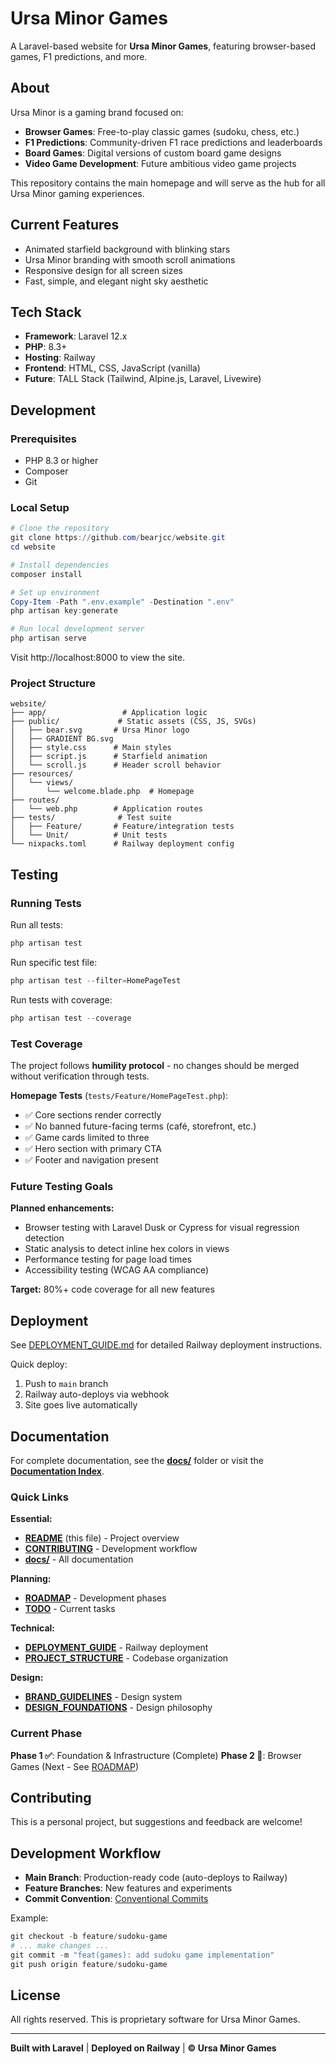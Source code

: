# Ursa Minor Games

A Laravel-based website for **Ursa Minor Games**, featuring browser-based games, F1 predictions, and more.

## About

Ursa Minor is a gaming brand focused on:
- **Browser Games**: Free-to-play classic games (sudoku, chess, etc.)
- **F1 Predictions**: Community-driven F1 race predictions and leaderboards
- **Board Games**: Digital versions of custom board game designs
- **Video Game Development**: Future ambitious video game projects

This repository contains the main homepage and will serve as the hub for all Ursa Minor gaming experiences.

## Current Features

- Animated starfield background with blinking stars
- Ursa Minor branding with smooth scroll animations
- Responsive design for all screen sizes
- Fast, simple, and elegant night sky aesthetic

## Tech Stack

- **Framework**: Laravel 12.x
- **PHP**: 8.3+
- **Hosting**: Railway
- **Frontend**: HTML, CSS, JavaScript (vanilla)
- **Future**: TALL Stack (Tailwind, Alpine.js, Laravel, Livewire)

## Development

### Prerequisites

- PHP 8.3 or higher
- Composer
- Git

### Local Setup

```powershell
# Clone the repository
git clone https://github.com/bearjcc/website.git
cd website

# Install dependencies
composer install

# Set up environment
Copy-Item -Path ".env.example" -Destination ".env"
php artisan key:generate

# Run local development server
php artisan serve
```

Visit http://localhost:8000 to view the site.

### Project Structure

```
website/
├── app/                 # Application logic
├── public/             # Static assets (CSS, JS, SVGs)
│   ├── bear.svg       # Ursa Minor logo
│   ├── GRADIENT BG.svg
│   ├── style.css      # Main styles
│   ├── script.js      # Starfield animation
│   └── scroll.js      # Header scroll behavior
├── resources/
│   └── views/
│       └── welcome.blade.php  # Homepage
├── routes/
│   └── web.php        # Application routes
├── tests/              # Test suite
│   ├── Feature/       # Feature/integration tests
│   └── Unit/          # Unit tests
└── nixpacks.toml      # Railway deployment config
```

## Testing

### Running Tests

Run all tests:
```powershell
php artisan test
```

Run specific test file:
```powershell
php artisan test --filter=HomePageTest
```

Run tests with coverage:
```powershell
php artisan test --coverage
```

### Test Coverage

The project follows **humility protocol** - no changes should be merged without verification through tests.

**Homepage Tests** (`tests/Feature/HomePageTest.php`):
- ✅ Core sections render correctly
- ✅ No banned future-facing terms (café, storefront, etc.)
- ✅ Game cards limited to three
- ✅ Hero section with primary CTA
- ✅ Footer and navigation present

### Future Testing Goals

**Planned enhancements:**
- Browser testing with Laravel Dusk or Cypress for visual regression detection
- Static analysis to detect inline hex colors in views
- Performance testing for page load times
- Accessibility testing (WCAG AA compliance)

**Target:** 80%+ code coverage for all new features

## Deployment

See [DEPLOYMENT_GUIDE.md](docs/DEPLOYMENT_GUIDE.md) for detailed Railway deployment instructions.

Quick deploy:
1. Push to `main` branch
2. Railway auto-deploys via webhook
3. Site goes live automatically

## Documentation

For complete documentation, see the **[docs/](docs/)** folder or visit the **[Documentation Index](docs/README.md)**.

### Quick Links

**Essential:**
- **[README](README.md)** (this file) - Project overview
- **[CONTRIBUTING](CONTRIBUTING.md)** - Development workflow
- **[docs/](docs/)** - All documentation

**Planning:**
- **[ROADMAP](docs/ROADMAP.md)** - Development phases
- **[TODO](docs/TODO.md)** - Current tasks

**Technical:**
- **[DEPLOYMENT_GUIDE](docs/DEPLOYMENT_GUIDE.md)** - Railway deployment
- **[PROJECT_STRUCTURE](docs/PROJECT_STRUCTURE.md)** - Codebase organization

**Design:**
- **[BRAND_GUIDELINES](docs/BRAND_GUIDELINES.md)** - Design system
- **[DESIGN_FOUNDATIONS](docs/DESIGN_FOUNDATIONS.md)** - Design philosophy

### Current Phase

**Phase 1 ✅**: Foundation & Infrastructure (Complete)
**Phase 2 🎯**: Browser Games (Next - See [ROADMAP](docs/ROADMAP.md))

## Contributing

This is a personal project, but suggestions and feedback are welcome!

## Development Workflow

- **Main Branch**: Production-ready code (auto-deploys to Railway)
- **Feature Branches**: New features and experiments
- **Commit Convention**: [Conventional Commits](https://www.conventionalcommits.org/)

Example:
```powershell
git checkout -b feature/sudoku-game
# ... make changes ...
git commit -m "feat(games): add sudoku game implementation"
git push origin feature/sudoku-game
```

## License

All rights reserved. This is proprietary software for Ursa Minor Games.

---

**Built with Laravel** | **Deployed on Railway** | **© Ursa Minor Games**
